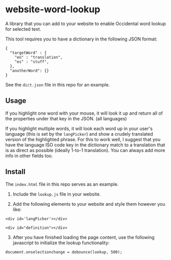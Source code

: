 # website-word-lookup
A library that you can add to your website to enable Occidental word lookup for selected text.

This tool requires you to have a dictionary in the following JSON format:

```
{
  "targetWord" : {
    "en" : "translation",
    "es" : "stuff",
  },
  "anotherWord": {}
}
```

See the `dict.json` file in this repo for an example.

## Usage

If you highlight one word with your mouse, it will look it up and return all of the properties under that key in the JSON. (all languages)

If you highlight multiple words, it will look each word up in your user's language (this is set by the `langPicker`) and show a crudely translated version of the highlighted phrase. For this to work well, I suggest that you have the language ISO code key in the dictionary match to a translation that is as direct as possible (ideally 1-to-1 translation). You can always add more info in other fields too.

## Install

The `index.html` file in this repo serves as an example.

1. Include the `lookup.js` file in your website.

2. Add the following elements to your website and style them however you like:

```
<div id='langPicker'></div>

<div id="definition"></div>
```

3. After you have finished loading the page content, use the following javascript to initialize the lookup functionality:

```
document.onselectionchange = debounce(lookup, 500);
```
